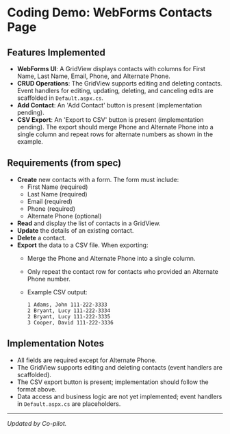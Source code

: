 # Coding Demo: WebForms Contacts Page

## Features Implemented

- **WebForms UI**: A GridView displays contacts with columns for First Name, Last Name, Email, Phone, and Alternate Phone.
- **CRUD Operations**: The GridView supports editing and deleting contacts. Event handlers for editing, updating, deleting, and canceling edits are scaffolded in `Default.aspx.cs`.
- **Add Contact**: An 'Add Contact' button is present (implementation pending).
- **CSV Export**: An 'Export to CSV' button is present (implementation pending). The export should merge Phone and Alternate Phone into a single column and repeat rows for alternate numbers as shown in the example.

## Requirements (from spec)

- **Create** new contacts with a form. The form must include:
    - First Name (required)
    - Last Name (required)
    - Email (required)
    - Phone (required)
    - Alternate Phone (optional)
- **Read** and display the list of contacts in a GridView.
- **Update** the details of an existing contact.
- **Delete** a contact.
- **Export** the data to a CSV file. When exporting:
    - Merge the Phone and Alternate Phone into a single column.
    - Only repeat the contact row for contacts who provided an Alternate Phone number.
    - Example CSV output:

      ```
      1 Adams, John 111-222-3333
      2 Bryant, Lucy 111-222-3334
      2 Bryant, Lucy 111-222-3335
      3 Cooper, David 111-222-3336
      ```

## Implementation Notes

- All fields are required except for Alternate Phone.
- The GridView supports editing and deleting contacts (event handlers are scaffolded).
- The CSV export button is present; implementation should follow the format above.
- Data access and business logic are not yet implemented; event handlers in `Default.aspx.cs` are placeholders.

---

_Updated by Co-pilot._